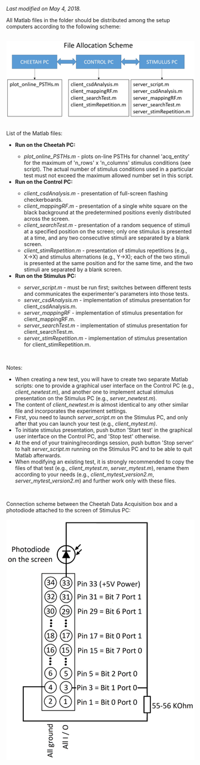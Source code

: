  <i>Last modified on May 4, 2018.</i><p>
 
 All Matlab files in the folder should be distributed among the setup computers according to the following scheme:<br><br>
 
 <img src='file_allocation_scheme.jpg'><br><br>
 
 List of the Matlab files:
 
 <ul>
 
 <li><b>Run on the Cheetah PC:</b></li>
   <ul>
     <li><i>plot_online_PSTHs.m</i> - plots on-line PSTHs for channel 'acq_entity' for the maximum of 'n_rows' x 'n_columns' stimulus
     conditions (see script). The actual number of stimulus conditions used in a particular test must not exceed the maximum allowed
     number set in this script.</li>
   </ul>
   
 <li><b>Run on the Control PC:</b></li>
   <ul>
     <li><i>client_csdAnalysis.m</i> - presentation of full-screen flashing checkerboards.</li> 
     <li><i>client_mappingRF.m</i> - presentation of a single white square on the black background at the predetermined positions evenly
     distributed across the screen.</li>
     <li><i>client_searchTest.m</i> - presentation of a random sequence of stimuli at a specified position on the screen; only one 
     stimulus is presented at a time, and any two consecutive stimuli are separated by a blank screen.</li>
     <li><i>client_stimRepetition.m</i> - presentation of stimulus repetitions (e.g., X->X) and stimulus alternations (e.g., Y->X); each
     of the two stimuli is presented at the same position and for the same time, and the two stimuli are separated by a blank screen.</li>
   </ul>
   
 <li><b>Run on the Stimulus PC:</b></li>
   <ul>
     <li><i>server_script.m</i> - must be run first; switches between different tests and communicates the experimenter's parameters
     into those tests.</li>
     <li><i>server_csdAnalysis.m</i> - implementation of stimulus presentation for client_csdAnalysis.m.</li>
     <li><i>server_mappingRF</i> - implementation of stimulus presentation for client_mappingRF.m.</li>
     <li><i>server_searchTest.m</i> - implementation of stimulus presentation for client_searchTest.m.</li>
     <li><i>server_stimRepetition.m</i> - implementation of stimulus presentation for client_stimRepetition.m.</li>
   </ul>
   
 </ul><br>
 
 Notes:<br>
 <ul>
   <li>When creating a new test, you will have to create two separate Matlab scripts: one to provide a graphical user interface on the 
   Control PC (e.g., <i>client_newtest.m</i>), and another one to implement actual stimulus presentation on the Stimulus PC (e.g.,
   <i>server_newtest.m</i>).</li>
   <li>The content of <i>client_newtest.m</i> is almost identical to any other similar file and incorporates the experiment settings.
   </li>
   <li>First, you need to launch <i>server_script.m</i> on the Stimulus PC, and only after that you can launch your test (e.g., 
   <i>client_mytest.m)</i>.</li>
   <li>To initiate stimulus presentation, push button 'Start test' in the graphical user interface on the Control PC, and 'Stop test'
   otherwise.</li>
   <li>At the end of your training/recordings session, push button 'Stop server' to halt <i>server_script.m</i> running on the Stimulus
   PC and to be able to quit Matlab afterwards.</li>
   <li>When modifying an existing test, it is strongly recommended to copy the files of that test (e.g., <i>client_mytest.m</i>, <i>
   server_mytest.m</i>), rename them according to your needs (e.g., <i>client_mytest_version2.m</i>, <i>server_mytest_version2.m</i>)
   and further work only with these files.</li>
 </ul><br>
 
 Connection scheme between the Cheetah Data Acquisition box and a photodiode attached to the screen of Stimulus PC:<br><br>
 <img src='photodiode.jpg'>
